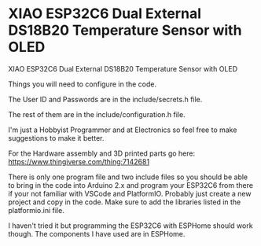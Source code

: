 # XIAO ESP32C6 Dual External DS18B20 Temperature Sensor with OLED
XIAO ESP32C6 Dual External DS18B20 Temperature Sensor with OLED

Things you will need to configure in the code.

The User ID and Passwords are in the include/secrets.h file.

The rest of them are in the include/configuration.h file.

I'm just a Hobbyist Programmer and at Electronics so feel free to make suggestions to make it better.

For the Hardware assembly and 3D printed parts go here: https://www.thingiverse.com/thing:7142681

There is only one program file and two include files so you should be able to bring in the code into Arduino 2.x and program your ESP32C6 from there if your not familiar with VSCode and PlatformIO. Probably just create a new project and copy in the code. Make sure to add the libraries listed in the platformio.ini file.

I haven't tried it but programming the ESP32C6 with ESPHome should work though.
The components I have used are in ESPHome.
